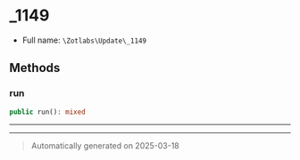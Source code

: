 
# _1149





* Full name: `\Zotlabs\Update\_1149`




## Methods


### run



```php
public run(): mixed
```












***


***
> Automatically generated on 2025-03-18
